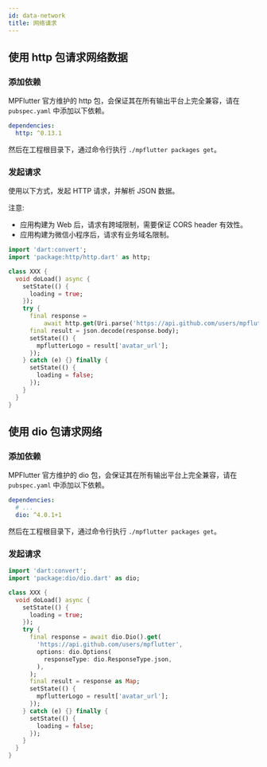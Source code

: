 ```yaml
---
id: data-network
title: 网络请求
---
```


## 使用 http 包请求网络数据

### 添加依赖

MPFlutter 官方维护的 http 包，会保证其在所有输出平台上完全兼容，请在 `pubspec.yaml` 中添加以下依赖。

```yml
dependencies:
  http: ^0.13.1
```

然后在工程根目录下，通过命令行执行 `./mpflutter packages get`。

### 发起请求

使用以下方式，发起 HTTP 请求，并解析 JSON 数据。

注意:

* 应用构建为 Web 后，请求有跨域限制，需要保证 CORS header 有效性。
* 应用构建为微信小程序后，请求有业务域名限制。

```dart
import 'dart:convert';
import 'package:http/http.dart' as http;

class XXX {
  void doLoad() async {
    setState(() {
      loading = true;
    });
    try {
      final response =
          await http.get(Uri.parse('https://api.github.com/users/mpflutter'));
      final result = json.decode(response.body);
      setState(() {
        mpflutterLogo = result['avatar_url'];
      });
    } catch (e) {} finally {
      setState(() {
        loading = false;
      });
    }
  }
}
```

## 使用 dio 包请求网络

### 添加依赖

MPFlutter 官方维护的 dio 包，会保证其在所有输出平台上完全兼容，请在 `pubspec.yaml` 中添加以下依赖。

```yml
dependencies:
  # ...
  dio: ^4.0.1+1
```

然后在工程根目录下，通过命令行执行 `./mpflutter packages get`。

### 发起请求

```dart
import 'dart:convert';
import 'package:dio/dio.dart' as dio;

class XXX {
  void doLoad() async {
    setState(() {
      loading = true;
    });
    try {
      final response = await dio.Dio().get(
        'https://api.github.com/users/mpflutter',
        options: dio.Options(
          responseType: dio.ResponseType.json,
        ),
      );
      final result = response as Map;
      setState(() {
        mpflutterLogo = result['avatar_url'];
      });
    } catch (e) {} finally {
      setState(() {
        loading = false;
      });
    }
  }
}
```